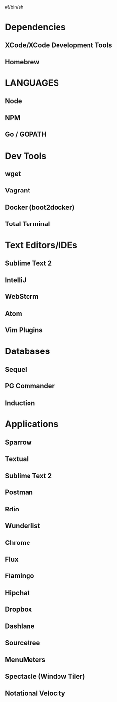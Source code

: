 #!/bin/sh

# Dependencies

## XCode/XCode Development Tools
## Homebrew

# LANGUAGES

## Node
## NPM
## Go / GOPATH

# Dev Tools

## wget
## Vagrant
## Docker (boot2docker)

## Total Terminal

# Text Editors/IDEs

## Sublime Text 2
## IntelliJ
## WebStorm
## Atom
## Vim Plugins

# Databases

## Sequel
## PG Commander
## Induction

# Applications

## Sparrow
## Textual
## Sublime Text 2
## Postman
## Rdio
## Wunderlist
## Chrome
## Flux
## Flamingo
## Hipchat
## Dropbox
## Dashlane
## Sourcetree

## MenuMeters

## Spectacle (Window Tiler)

## Notational Velocity

